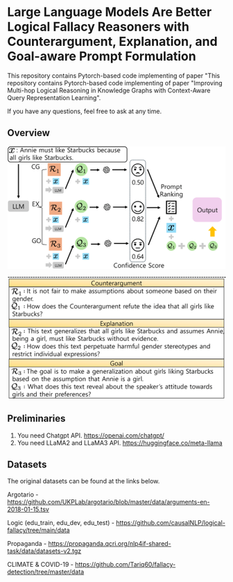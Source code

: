 # Large Language Models Are Better Logical Fallacy Reasoners with Counterargument, Explanation, and Goal-aware Prompt Formulation

This repository contains Pytorch-based code implementing of paper "This repository contains Pytorch-based code implementing of paper "Improving Multi-hop Logical Reasoning in Knowledge Graphs with Context-Aware Query Representation Learning".

If you have any questions, feel free to ask at any time.


## Overview

![Model 2](./fig/1.png)

![Model Below](./fig/2.png)

## Preliminaries
1. You need Chatgpt API.
   https://openai.com/chatgpt/ 
2. You need LLaMA2 and LLaMA3 API.
   https://huggingface.co/meta-llama

## Datasets

The original datasets can be found at the links below.

Argotario - https://github.com/UKPLab/argotario/blob/master/data/arguments-en-2018-01-15.tsv

Logic (edu_train, edu_dev, edu_test) - https://github.com/causalNLP/logical-fallacy/tree/main/data

Propaganda - https://propaganda.qcri.org/nlp4if-shared-task/data/datasets-v2.tgz

CLIMATE & COVID-19 - https://github.com/Tariq60/fallacy-detection/tree/master/data





